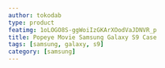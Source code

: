 ```yaml
---
author: tokodab
type: product
featimg: 1oLOGO8S-ggWoiIzGKArXOodVaJDNVR_p
title: Popeye Movie Samsung Galaxy S9 Case
tags: [samsung, galaxy, s9]
category: [samsung]
---
```

